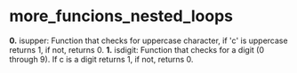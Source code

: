 # more_funcions_nested_loops
**0.** isupper:
Function that checks for uppercase character, if 'c' is uppercase returns 1, if not, returns 0.
**1.** isdigit:
Function that checks for a digit (0 through 9). If c is a digit returns 1, if not, returns 0.
